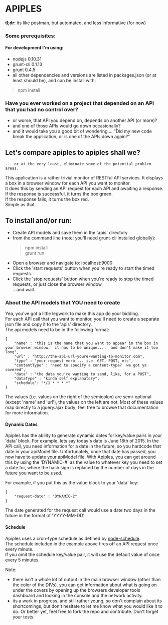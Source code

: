 APIPLES
=======
<b>tl;dr:</b> its like postman, but automated, and less informative (for now)

### Some prerequisites:  
#### For development I'm using:  
- nodejs 0.10.31  
- grunt-cli 0.1.13  
- grunt 0.4.5  
- all other dependencies and versions are listed in packages.json (or at least should be), and can be install with:
>npm install  


### Have you ever worked on a project that depended on an API that you had no control over?
- or worse, that API you depend on, depends on another API (or more)?  
- and one of those APIs would go down occasionally?  
- and it would take you a good bit of wondering.... "Did my new code break the application, or is one of the APIs down again?"  

Let's compare apiples to apiples shall we?
------------------------------------------
    ... or at the very least, eliminate some of the potential problem areas.

This application is a rather trivial monitor of RESTful API services.
It displays a box in a browser window for each API you want to monitor.  
It does this by sending an API request for each API and awaiting a response.  
If the response is successful, it turns the box green.  
If the response fails, it turns the box red.  
Simple as that.  

## To install and/or run:
- Create API models and save them in the 'apis' directory
- from the command line (note: you'll need grunt-cli installed globally):  
  > npm install  
  > grunt run  
- Open a browser and navigate to: localhost:9000   
- Click the 'start requests' button when you're ready to start the timed requests.  
- Click the 'stop requests' button when you're ready to stop the timed requests, or just close the browser window.  
...and wait.  



### About the API models that YOU need to create  
Yea, you've got a little legwork to make this app do your bidding.  
For each API call that you want to monitor, you'll need to create a separate json file and copy it to the 'apis' directory.  
The api models need to be in the following format:    

    {
        "name" : "this is the name that you want to appear in the box in your browser window.  it has to be unique....  and don't make it too long",
        "url" : "http://the-api-url-youre-wanting-to-monitor.com",
        "type" : "your request verb.... i.e. GET, POST, etc",
        "contentType" : "need to specify a content-type?  we got ya covered",
        "data" : "the data you're wanting to send, like, for a POST",
        "dataType" : "kinda self explanatory",
        "schedule": "*/1 * * * *"
    }
The values (i.e. values on the right of the semicolon) are semi-optional (except 'name' and 'url'), the values on the left are not.
Most of these values map directly to a jquery.ajax body; feel free to browse that documentation for more information.
 


#### Dynamic Dates
Apiples has the ability to generate dynamic dates for key/value pairs in your 'data' block.  For example, lets say today's date is June 18th of 2015.
In the API call, you need information for a date in the future, so you hardcode that date in your apiModel file.
Unfortunately, once that date has passed, you now have to update your apiModel file.
With Apiples, you can get around this by using the 'DYNAMIC-\#' as the value to whatever key you need to set a date for, where the hash sign is replaced by the number of days in the future you want to be used.

For example, if you put this as the value block to your 'data' key:

    {
        "request-date" : "DYNAMIC-2"
    }

The date generated for the request call would use a date two days in the future in the format of 'YYYY-MM-DD'



#### Schedule
Apiples uses a cron-type schedule as defined by [node-schedule](https://www.npmjs.com/package/node-schedule).  
The schedule included in the example above fires off an API request once every minute.  
If you omit the schedule key/value pair, it will use the default value of once every 5 minutes.  


Note:
- there isn't a whole lot of output in the main browser window (other than the color of the DIVs).  you can get information about what is going on under the covers by opening up the browsers developer tools dashboard and looking in the console and the network activity.
- its a work in progress, and still rather young, so don't complain about its shortcomings, but don't hesitate to let me know what you would like it to do.  Or better yet, feel free to fork the repo and contribute.  Don't forget your tests. 